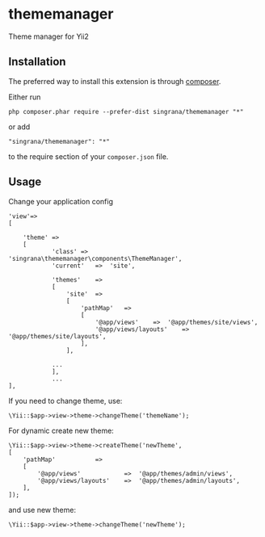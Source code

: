 thememanager
============

Theme manager for Yii2

Installation
------------

The preferred way to install this extension is through [composer](http://getcomposer.org/download/).

Either run

```
php composer.phar require --prefer-dist singrana/thememanager "*"
```

or add

```
"singrana/thememanager": "*"
```

to the require section of your `composer.json` file.

Usage
-------

Change your application config
```
'view'=>
[

	'theme'	=>
	[
			'class'	=>	'singrana\thememanager\components\ThemeManager',
			'current'	=>	'site',

			'themes'	=>
			[
				'site'	=>
				[
					'pathMap'	=>
					[
						'@app/views'	=>	'@app/themes/site/views',
						'@app/views/layouts'	=>	'@app/themes/site/layouts',
					],
				],

			...
			],
			...
],
```

If you need to change theme, use:
```
\Yii::$app->view->theme->changeTheme('themeName');
```

For dynamic create new theme:
```
\Yii::$app->view->theme->createTheme('newTheme',
[
	'pathMap'			=>
	[
		'@app/views'			=>	'@app/themes/admin/views',
		'@app/views/layouts'	=>	'@app/themes/admin/layouts',
	],
]);

```

and use new theme:
```
\Yii::$app->view->theme->changeTheme('newTheme');
```
